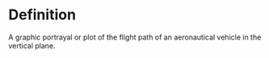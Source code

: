 # Definition

A graphic portrayal or plot of the flight path of an aeronautical
vehicle in the vertical plane.
